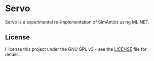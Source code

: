 # Servo

Servo is a experimental re-implementation of SimAntics using ML.NET.

## License

I license this project under the GNU GPL v3 - see the [LICENSE](LICENSE) file for details.
